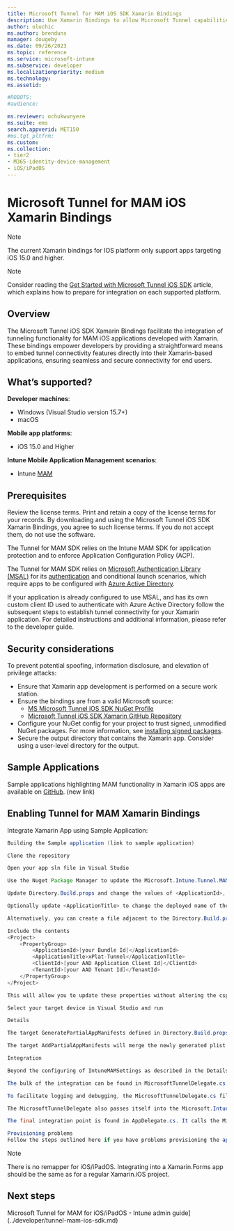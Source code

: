```yaml
---
title: Microsoft Tunnel for MAM iOS SDK Xamarin Bindings 
description: Use Xamarin Bindings to allow Microsoft Tunnel capabilities for iOS applications. 
author: oluchic 
ms.author: brenduns
manager: dougeby
ms.date: 09/26/2023
ms.topic: reference
ms.service: microsoft-intune
ms.subservice: developer
ms.localizationpriority: medium
ms.technology:
ms.assetid:

#ROBOTS:
#audience:

ms.reviewer: ochukwunyere
ms.suite: ems
search.appverid: MET150
#ms.tgt_pltfrm:
ms.custom:
ms.collection:
- tier2
- M365-identity-device-management
- iOS/iPadOS
---
```


# Microsoft Tunnel for MAM iOS Xamarin Bindings

> [!NOTE]
>
> The current Xamarin bindings for IOS platform only support apps targeting iOS 15.0 and higher.

> [!NOTE]
>
> Consider reading the [Get Started with Microsoft Tunnel iOS SDK](/mem/intune/developer/tunnel-mam-ios-sdk) article, which explains how to prepare for integration on each supported platform.

## Overview

The Microsoft Tunnel iOS SDK Xamarin Bindings facilitate the integration of tunneling functionality for MAM iOS applications developed with Xamarin. These bindings empower developers by providing a straightforward means to embed tunnel connectivity features directly into their Xamarin-based applications, ensuring seamless and secure connectivity for end users.

## What’s supported?

__Developer machines__:

- Windows (Visual Studio version 15.7+)
- macOS

__Mobile app platforms__:

- iOS 15.0 and Higher

__Intune Mobile Application Management scenarios__:

- Intune [MAM](/mem/intune/apps/android-deployment-scenarios-app-protection-work-profiles)

## Prerequisites

Review the license terms. Print and retain a copy of the license terms for your records. By downloading and using the Microsoft Tunnel iOS SDK Xamarin Bindings, you agree to such license terms. If you do not accept them, do not use the software.

The Tunnel for MAM SDK relies on the Intune MAM SDK for application protection and to enforce Application Configuration Policy (ACP).

The Tunnel for MAM SDK relies on [Microsoft Authentication Library (MSAL)](/azure/active-directory/develop/v2-overview) for its [authentication](/azure/active-directory/develop/authentication-vs-authorization) and conditional launch scenarios, which require apps to be configured with [Azure Active Directory](/azure/active-directory/fundamentals/active-directory-whatis).

If your application is already configured to use MSAL, and has its own custom client ID used to authenticate with Azure Active Directory follow the subsequent steps to establish tunnel connectivity for your Xamarin application. For detailed instructions and additional information, please refer to the developer guide.

## Security considerations

To prevent potential spoofing, information disclosure, and elevation of privilege attacks:

- Ensure that Xamarin app development is performed on a secure work station.
- Ensure the bindings are from a valid Microsoft source:
  - [MS Microsoft Tunnel iOS SDK NuGet Profile](https://www.nuget.org/profiles/msintuneappsdk)
  - [Microsoft Tunnel iOS SDK Xamarin GitHub Repository](https://github.com/msintuneappsdk/intune-app-sdk-xamarin)
- Configure your NuGet config for your project to trust signed, unmodified NuGet packages. For more information, see [installing signed packages](/nuget/consume-packages/installing-signed-packages).
- Secure the output directory that contains the Xamarin app. Consider using a user-level directory for the output.

## Sample Applications

Sample applications highlighting MAM functionality in Xamarin iOS apps are available on [GitHub](https://github.com/msintuneappsdk/sample-intune-xamarin-ios). (new link)

## Enabling Tunnel for MAM Xamarin Bindings

Integrate Xamarin App using Sample Application: 

```java
Building the Sample application (link to sample application)

Clone the repository

Open your app sln file in Visual Studio

Use the Nuget Package Manager to update the Microsoft.Intune.Tunnel.MAM.Xamarin.iOS package to the latest version

Update Directory.Build.props and change the values of <ApplicationId>, <ClientId> and <TenantId> to match the values of your Bundle Id, your AAD application Client Id and your AAD Tenant Id respectively

Optionally update <ApplicationTitle> to change the deployed name of the application

Alternatively, you can create a file adjacent to the Directory.Build.props file named Developer.props

Include the contents
<Project>
    <PropertyGroup>
        <ApplicationId>[your Bundle Id]</ApplicationId>
        <ApplicationTitle>xPlat-Tunnel</ApplicationTitle>
        <ClientId>[your AAD Application Client Id]</ClientId>
        <TenantId>[your AAD Tenant Id]</TenantId>
    </PropertyGroup>
</Project>

This will allow you to update these properties without altering the csproj file

Select your target device in Visual Studio and run

Details

The target GeneratePartialAppManifests defined in Directory.Build.props will convert the MSBuild properties defined above into the appropriate Info.plist properties. It also sets the default values for the IntuneMAMSettings 

The target AddPartialAppManifests will merge the newly generated plist file and the main Info.plist

Integration

Beyond the configuring of IntuneMAMSettings as described in the Details section of this document. You also need to configure the Entitlements.plist as seen in step 2 of this document . It has already been done in this sample application.

The bulk of the integration can be found in MicrosoftTunnelDelegate.cs. It is a class that inherits from Microsoft.Intune.Tunnel.MAM.iOS.TunnelDelegate and implements abstract members.

To facilitate logging and debugging, the MicrosoftTunnelDelegate.cs file declares a LogDelegate that inherits from Microsoft.Intune.Tunnel.MAM.iOS.MicrosoftTunnelLogDelegate

The MicrosoftTunnelDelegate also passes itself into the Microsoft.Intune.Tunnel.MAM.iOS.MicrosoftTunnel.SharedInstance.MicrosoftTunnelInitialize method to start the SDK initialization.

The final integration point is found in AppDelegate.cs. It calls the MicrosoftTunnelDelegate.Launch method from within the FinishedLaunching method.

Provisioning problems
Follow the steps outlined here if you have problems provisioning the application (https://learn.microsoft.com/xamarin/ios/get-started/installation/device-provisioning/free-provisioning?tabs=macos).

```

> [!NOTE]
>
> There is no remapper for iOS/iPadOS. Integrating into a Xamarin.Forms app should be the same as for a regular Xamarin.iOS project.

## Next steps

Microsoft Tunnel for MAM for iOS/iPadOS - Intune admin guide](../developer/tunnel-mam-ios-sdk.md)
